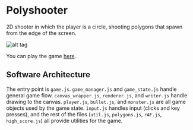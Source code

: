 # Polyshooter

2D shooter in which the player is a circle, shooting polygons that spawn from
the edge of the screen.

![alt tag](http://damondoucet.net/img/polyshooter.png)

You can play the game [here](http://damondoucet.net/polyshooter).

## Software Architecture

The entry point is `game.js`. `game_manager.js` and `game_state.js` handle
general game flow. `canvas_wrapper.js`, `renderer.js`, and `writer.js` handle
drawing to the canvas. `player.js`, `bullet.js`, and `monster.js` are all game
objects used by the game state. `input.js` handles input (clicks and key
presses), and the rest of the files (`util.js`, `polygons.js`, `rAF.js`,
`high_score.js`) all provide utilities for the game.

